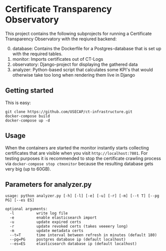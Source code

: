 Certificate Transparency Observatory
==

This project contains the following subprojects for running a Certificate Transparency Observatory with the reqiured backend:

0. database: Contains the Dockerfile for a Postgres-database that is set up with the required tables.
0. monitor: Imports certificates out of CT-Logs
0. observatory: Django-project for displaying the gathered data
0. analyzer: Python-based script that calculates some KPI's that would otherwise take too long when rendering them live in Django

Getting started
--
This is easy:
```
git clone https://github.com/USECAP/ct-infrastructure.git
docker-compose build
docker-compose up -d
```

Usage
--
When the containers are started the monitor instantly starts collecting certificates that are visible when you visit `http://localhost:7801`.
For testing purposes it is recommended to stop the certificate crawling process via `docker-compose stop ctmonitor` because the resulting database gets very big (up to 60GB).

Parameters for analyzer.py
--
```
usage: python analyzer.py [-h] [-l] [-e] [-u] [-r] [-m] [--t T] [--pg PG] [--es ES]

optional arguments:
  -l          write log file
  -e          enable elasticsearch import
  -u          update expired certs
  -r          update revoked certs (takes veeeery long)
  -m          update metadata certs
  --t=T       time interval between refresh in minutes (default 180)
  --pg=PG     postgres database ip (default localhost)
  --es=ES     elasticsearch database ip (default localhost)
```
